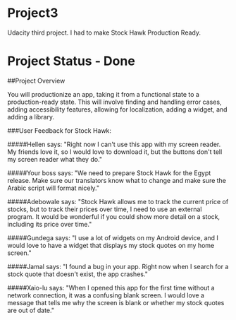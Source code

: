# Project3

Udacity third project. I had to make Stock Hawk Production Ready. 

# Project Status - Done


##Project Overview

You will productionize an app, taking it from a functional state to a production-ready state. This will involve finding and handling error cases, adding accessibility features, allowing for localization, adding a widget, and adding a library. 

###User Feedback for Stock Hawk:

#####Hellen says:
"Right now I can't use this app with my screen reader. My friends love it, so I would love to download it, but the buttons don't tell my screen reader what they do."

#####Your boss says:
"We need to prepare Stock Hawk for the Egypt release. Make sure our translators know what to change and make sure the Arabic script will format nicely."

#####Adebowale says:
"Stock Hawk allows me to track the current price of stocks, but to track their prices over time, I need to use an external program. It would be wonderful if you could show more detail on a stock, including its price over time."

#####Gundega says:
"I use a lot of widgets on my Android device, and I would love to have a widget that displays my stock quotes on my home screen."

#####Jamal says:
"I found a bug in your app. Right now when I search for a stock quote that doesn't exist, the app crashes."

#####Xaio-lu says:
"When I opened this app for the first time without a network connection, it was a confusing blank screen. I would love a message that tells me why the screen is blank or whether my stock quotes are out of date."
